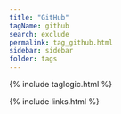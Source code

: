 ```yaml
---
title: "GitHub"
tagName: github
search: exclude
permalink: tag_github.html
sidebar: sidebar
folder: tags
---
```

{% include taglogic.html %}

{% include links.html %}
